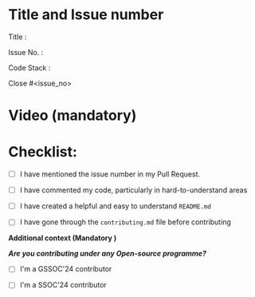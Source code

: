 # Title and Issue number 
<!-- Please make sure issue number is mention in Pull Request else PR will not be merged. -->
Title :

Issue No. :

Code Stack : 

Close #<issue_no>
<!-- Example Close #244  -->
<!-- Replace `issue_no` with the issue number which is fixed in this PR -->


# Video (mandatory)
<!--Please try to attach the working video of your new deployed project here -->


# Checklist:

- [ ] I have mentioned the issue number in my Pull Request.
- [ ] I have commented my code, particularly in hard-to-understand areas
- [ ] I have created a helpful and easy to understand `README.md`
- [ ] I have gone through the  `contributing.md` file before contributing


<!-- [X] - put a cross/X inside [] to check the box -->
**Additional context (Mandatory )**

***Are you contributing under any Open-source programme?***
<!--Mention it here-->
- [ ] I'm a GSSOC'24 contributor
- [ ] I'm a SSOC'24 contributor
       



